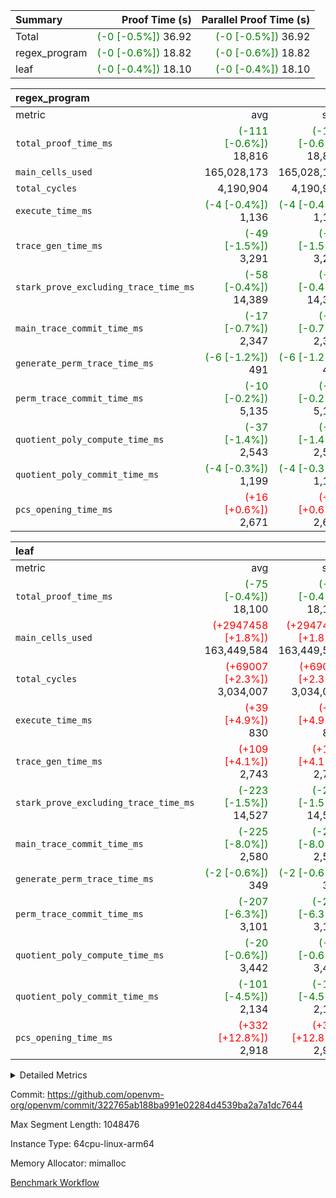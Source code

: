 | Summary | Proof Time (s) | Parallel Proof Time (s) |
|:---|---:|---:|
| Total | <span style='color: green'>(-0 [-0.5%])</span> 36.92 | <span style='color: green'>(-0 [-0.5%])</span> 36.92 |
| regex_program | <span style='color: green'>(-0 [-0.6%])</span> 18.82 | <span style='color: green'>(-0 [-0.6%])</span> 18.82 |
| leaf | <span style='color: green'>(-0 [-0.4%])</span> 18.10 | <span style='color: green'>(-0 [-0.4%])</span> 18.10 |


| regex_program |||||
|:---|---:|---:|---:|---:|
|metric|avg|sum|max|min|
| `total_proof_time_ms ` | <span style='color: green'>(-111 [-0.6%])</span> 18,816 | <span style='color: green'>(-111 [-0.6%])</span> 18,816 | <span style='color: green'>(-111 [-0.6%])</span> 18,816 | <span style='color: green'>(-111 [-0.6%])</span> 18,816 |
| `main_cells_used     ` |  165,028,173 |  165,028,173 |  165,028,173 |  165,028,173 |
| `total_cycles        ` |  4,190,904 |  4,190,904 |  4,190,904 |  4,190,904 |
| `execute_time_ms     ` | <span style='color: green'>(-4 [-0.4%])</span> 1,136 | <span style='color: green'>(-4 [-0.4%])</span> 1,136 | <span style='color: green'>(-4 [-0.4%])</span> 1,136 | <span style='color: green'>(-4 [-0.4%])</span> 1,136 |
| `trace_gen_time_ms   ` | <span style='color: green'>(-49 [-1.5%])</span> 3,291 | <span style='color: green'>(-49 [-1.5%])</span> 3,291 | <span style='color: green'>(-49 [-1.5%])</span> 3,291 | <span style='color: green'>(-49 [-1.5%])</span> 3,291 |
| `stark_prove_excluding_trace_time_ms` | <span style='color: green'>(-58 [-0.4%])</span> 14,389 | <span style='color: green'>(-58 [-0.4%])</span> 14,389 | <span style='color: green'>(-58 [-0.4%])</span> 14,389 | <span style='color: green'>(-58 [-0.4%])</span> 14,389 |
| `main_trace_commit_time_ms` | <span style='color: green'>(-17 [-0.7%])</span> 2,347 | <span style='color: green'>(-17 [-0.7%])</span> 2,347 | <span style='color: green'>(-17 [-0.7%])</span> 2,347 | <span style='color: green'>(-17 [-0.7%])</span> 2,347 |
| `generate_perm_trace_time_ms` | <span style='color: green'>(-6 [-1.2%])</span> 491 | <span style='color: green'>(-6 [-1.2%])</span> 491 | <span style='color: green'>(-6 [-1.2%])</span> 491 | <span style='color: green'>(-6 [-1.2%])</span> 491 |
| `perm_trace_commit_time_ms` | <span style='color: green'>(-10 [-0.2%])</span> 5,135 | <span style='color: green'>(-10 [-0.2%])</span> 5,135 | <span style='color: green'>(-10 [-0.2%])</span> 5,135 | <span style='color: green'>(-10 [-0.2%])</span> 5,135 |
| `quotient_poly_compute_time_ms` | <span style='color: green'>(-37 [-1.4%])</span> 2,543 | <span style='color: green'>(-37 [-1.4%])</span> 2,543 | <span style='color: green'>(-37 [-1.4%])</span> 2,543 | <span style='color: green'>(-37 [-1.4%])</span> 2,543 |
| `quotient_poly_commit_time_ms` | <span style='color: green'>(-4 [-0.3%])</span> 1,199 | <span style='color: green'>(-4 [-0.3%])</span> 1,199 | <span style='color: green'>(-4 [-0.3%])</span> 1,199 | <span style='color: green'>(-4 [-0.3%])</span> 1,199 |
| `pcs_opening_time_ms ` | <span style='color: red'>(+16 [+0.6%])</span> 2,671 | <span style='color: red'>(+16 [+0.6%])</span> 2,671 | <span style='color: red'>(+16 [+0.6%])</span> 2,671 | <span style='color: red'>(+16 [+0.6%])</span> 2,671 |

| leaf |||||
|:---|---:|---:|---:|---:|
|metric|avg|sum|max|min|
| `total_proof_time_ms ` | <span style='color: green'>(-75 [-0.4%])</span> 18,100 | <span style='color: green'>(-75 [-0.4%])</span> 18,100 | <span style='color: green'>(-75 [-0.4%])</span> 18,100 | <span style='color: green'>(-75 [-0.4%])</span> 18,100 |
| `main_cells_used     ` | <span style='color: red'>(+2947458 [+1.8%])</span> 163,449,584 | <span style='color: red'>(+2947458 [+1.8%])</span> 163,449,584 | <span style='color: red'>(+2947458 [+1.8%])</span> 163,449,584 | <span style='color: red'>(+2947458 [+1.8%])</span> 163,449,584 |
| `total_cycles        ` | <span style='color: red'>(+69007 [+2.3%])</span> 3,034,007 | <span style='color: red'>(+69007 [+2.3%])</span> 3,034,007 | <span style='color: red'>(+69007 [+2.3%])</span> 3,034,007 | <span style='color: red'>(+69007 [+2.3%])</span> 3,034,007 |
| `execute_time_ms     ` | <span style='color: red'>(+39 [+4.9%])</span> 830 | <span style='color: red'>(+39 [+4.9%])</span> 830 | <span style='color: red'>(+39 [+4.9%])</span> 830 | <span style='color: red'>(+39 [+4.9%])</span> 830 |
| `trace_gen_time_ms   ` | <span style='color: red'>(+109 [+4.1%])</span> 2,743 | <span style='color: red'>(+109 [+4.1%])</span> 2,743 | <span style='color: red'>(+109 [+4.1%])</span> 2,743 | <span style='color: red'>(+109 [+4.1%])</span> 2,743 |
| `stark_prove_excluding_trace_time_ms` | <span style='color: green'>(-223 [-1.5%])</span> 14,527 | <span style='color: green'>(-223 [-1.5%])</span> 14,527 | <span style='color: green'>(-223 [-1.5%])</span> 14,527 | <span style='color: green'>(-223 [-1.5%])</span> 14,527 |
| `main_trace_commit_time_ms` | <span style='color: green'>(-225 [-8.0%])</span> 2,580 | <span style='color: green'>(-225 [-8.0%])</span> 2,580 | <span style='color: green'>(-225 [-8.0%])</span> 2,580 | <span style='color: green'>(-225 [-8.0%])</span> 2,580 |
| `generate_perm_trace_time_ms` | <span style='color: green'>(-2 [-0.6%])</span> 349 | <span style='color: green'>(-2 [-0.6%])</span> 349 | <span style='color: green'>(-2 [-0.6%])</span> 349 | <span style='color: green'>(-2 [-0.6%])</span> 349 |
| `perm_trace_commit_time_ms` | <span style='color: green'>(-207 [-6.3%])</span> 3,101 | <span style='color: green'>(-207 [-6.3%])</span> 3,101 | <span style='color: green'>(-207 [-6.3%])</span> 3,101 | <span style='color: green'>(-207 [-6.3%])</span> 3,101 |
| `quotient_poly_compute_time_ms` | <span style='color: green'>(-20 [-0.6%])</span> 3,442 | <span style='color: green'>(-20 [-0.6%])</span> 3,442 | <span style='color: green'>(-20 [-0.6%])</span> 3,442 | <span style='color: green'>(-20 [-0.6%])</span> 3,442 |
| `quotient_poly_commit_time_ms` | <span style='color: green'>(-101 [-4.5%])</span> 2,134 | <span style='color: green'>(-101 [-4.5%])</span> 2,134 | <span style='color: green'>(-101 [-4.5%])</span> 2,134 | <span style='color: green'>(-101 [-4.5%])</span> 2,134 |
| `pcs_opening_time_ms ` | <span style='color: red'>(+332 [+12.8%])</span> 2,918 | <span style='color: red'>(+332 [+12.8%])</span> 2,918 | <span style='color: red'>(+332 [+12.8%])</span> 2,918 | <span style='color: red'>(+332 [+12.8%])</span> 2,918 |



<details>
<summary>Detailed Metrics</summary>

| group | num_segments | keygen_time_ms | commit_exe_time_ms |
| --- | --- | --- | --- |
| regex_program | 1 | 618 | 44 | 

| group | air_name | quotient_deg | interactions | constraints |
| --- | --- | --- | --- | --- |
| leaf | AccessAdapterAir<2> | 4 | 5 | 12 | 
| leaf | AccessAdapterAir<4> | 4 | 5 | 12 | 
| leaf | AccessAdapterAir<8> | 4 | 5 | 12 | 
| leaf | FriReducedOpeningAir | 4 | 35 | 59 | 
| leaf | NativePoseidon2Air<BabyBearParameters>, 1> | 4 | 176 | 590 | 
| leaf | PhantomAir | 4 | 3 | 4 | 
| leaf | ProgramAir | 1 | 1 | 4 | 
| leaf | VariableRangeCheckerAir | 1 | 1 | 4 | 
| leaf | VmAirWrapper<BranchNativeAdapterAir, BranchEqualCoreAir<1> | 2 | 11 | 23 | 
| leaf | VmAirWrapper<JalNativeAdapterAir, JalCoreAir> | 4 | 7 | 6 | 
| leaf | VmAirWrapper<NativeAdapterAir<2, 0>, PublicValuesCoreAir> | 4 | 11 | 23 | 
| leaf | VmAirWrapper<NativeAdapterAir<2, 1>, FieldArithmeticCoreAir> | 4 | 15 | 23 | 
| leaf | VmAirWrapper<NativeLoadStoreAdapterAir<1>, NativeLoadStoreCoreAir<1> | 4 | 15 | 20 | 
| leaf | VmAirWrapper<NativeLoadStoreAdapterAir<4>, NativeLoadStoreCoreAir<4> | 4 | 15 | 20 | 
| leaf | VmAirWrapper<NativeVectorizedAdapterAir<4>, FieldExtensionCoreAir> | 4 | 15 | 23 | 
| leaf | VmConnectorAir | 4 | 3 | 8 | 
| leaf | VolatileBoundaryAir | 4 | 4 | 16 | 
| regex_program | AccessAdapterAir<16> | 2 | 5 | 14 | 
| regex_program | AccessAdapterAir<2> | 2 | 5 | 14 | 
| regex_program | AccessAdapterAir<32> | 2 | 5 | 14 | 
| regex_program | AccessAdapterAir<4> | 2 | 5 | 14 | 
| regex_program | AccessAdapterAir<64> | 2 | 5 | 14 | 
| regex_program | AccessAdapterAir<8> | 2 | 5 | 14 | 
| regex_program | BitwiseOperationLookupAir<8> | 2 | 2 | 4 | 
| regex_program | KeccakVmAir | 2 | 321 | 4,571 | 
| regex_program | MemoryMerkleAir<8> | 2 | 4 | 40 | 
| regex_program | PersistentBoundaryAir<8> | 2 | 3 | 6 | 
| regex_program | PhantomAir | 2 | 3 | 5 | 
| regex_program | Poseidon2PeripheryAir<BabyBearParameters>, 1> | 2 | 1 | 286 | 
| regex_program | ProgramAir | 1 | 1 | 4 | 
| regex_program | RangeTupleCheckerAir<2> | 1 | 1 | 4 | 
| regex_program | VariableRangeCheckerAir | 1 | 1 | 4 | 
| regex_program | VmAirWrapper<Rv32BaseAluAdapterAir, BaseAluCoreAir<4, 8> | 2 | 19 | 43 | 
| regex_program | VmAirWrapper<Rv32BaseAluAdapterAir, LessThanCoreAir<4, 8> | 2 | 17 | 39 | 
| regex_program | VmAirWrapper<Rv32BaseAluAdapterAir, ShiftCoreAir<4, 8> | 2 | 23 | 90 | 
| regex_program | VmAirWrapper<Rv32BranchAdapterAir, BranchEqualCoreAir<4> | 2 | 11 | 25 | 
| regex_program | VmAirWrapper<Rv32BranchAdapterAir, BranchLessThanCoreAir<4, 8> | 2 | 13 | 41 | 
| regex_program | VmAirWrapper<Rv32CondRdWriteAdapterAir, Rv32JalLuiCoreAir> | 2 | 10 | 22 | 
| regex_program | VmAirWrapper<Rv32HintStoreAdapterAir, Rv32HintStoreCoreAir> | 2 | 15 | 17 | 
| regex_program | VmAirWrapper<Rv32JalrAdapterAir, Rv32JalrCoreAir> | 2 | 16 | 20 | 
| regex_program | VmAirWrapper<Rv32LoadStoreAdapterAir, LoadSignExtendCoreAir<4, 8> | 2 | 18 | 33 | 
| regex_program | VmAirWrapper<Rv32LoadStoreAdapterAir, LoadStoreCoreAir<4> | 2 | 17 | 38 | 
| regex_program | VmAirWrapper<Rv32MultAdapterAir, DivRemCoreAir<4, 8> | 2 | 25 | 88 | 
| regex_program | VmAirWrapper<Rv32MultAdapterAir, MulHCoreAir<4, 8> | 2 | 24 | 38 | 
| regex_program | VmAirWrapper<Rv32MultAdapterAir, MultiplicationCoreAir<4, 8> | 2 | 19 | 26 | 
| regex_program | VmAirWrapper<Rv32RdWriteAdapterAir, Rv32AuipcCoreAir> | 2 | 11 | 15 | 
| regex_program | VmConnectorAir | 2 | 3 | 9 | 

| group | air_name | idx | rows | prep_cols | perm_cols | main_cols | cells |
| --- | --- | --- | --- | --- | --- | --- | --- |
| leaf | AccessAdapterAir<2> | 0 | 1,048,576 |  | 16 | 11 | 28,311,552 | 
| leaf | AccessAdapterAir<4> | 0 | 524,288 |  | 16 | 13 | 15,204,352 | 
| leaf | AccessAdapterAir<8> | 0 | 512 |  | 16 | 17 | 16,896 | 
| leaf | FriReducedOpeningAir | 0 | 1,048,576 |  | 76 | 64 | 146,800,640 | 
| leaf | NativePoseidon2Air<BabyBearParameters>, 1> | 0 | 65,536 |  | 356 | 399 | 49,479,680 | 
| leaf | PhantomAir | 0 | 32,768 |  | 8 | 6 | 458,752 | 
| leaf | ProgramAir | 0 | 262,144 |  | 8 | 10 | 4,718,592 | 
| leaf | VariableRangeCheckerAir | 0 | 262,144 | 2 | 8 | 1 | 2,359,296 | 
| leaf | VmAirWrapper<BranchNativeAdapterAir, BranchEqualCoreAir<1> | 0 | 1,048,576 |  | 28 | 23 | 53,477,376 | 
| leaf | VmAirWrapper<JalNativeAdapterAir, JalCoreAir> | 0 | 65,536 |  | 12 | 10 | 1,441,792 | 
| leaf | VmAirWrapper<NativeAdapterAir<2, 0>, PublicValuesCoreAir> | 0 | 64 |  | 16 | 23 | 2,496 | 
| leaf | VmAirWrapper<NativeAdapterAir<2, 1>, FieldArithmeticCoreAir> | 0 | 2,097,152 |  | 20 | 30 | 104,857,600 | 
| leaf | VmAirWrapper<NativeLoadStoreAdapterAir<1>, NativeLoadStoreCoreAir<1> | 0 | 1,048,576 |  | 36 | 25 | 63,963,136 | 
| leaf | VmAirWrapper<NativeLoadStoreAdapterAir<4>, NativeLoadStoreCoreAir<4> | 0 | 65,536 |  | 36 | 34 | 4,587,520 | 
| leaf | VmAirWrapper<NativeVectorizedAdapterAir<4>, FieldExtensionCoreAir> | 0 | 131,072 |  | 20 | 40 | 7,864,320 | 
| leaf | VmConnectorAir | 0 | 2 | 1 | 8 | 4 | 24 | 
| leaf | VolatileBoundaryAir | 0 | 1,048,576 |  | 8 | 11 | 19,922,944 | 

| group | air_name | segment | rows | prep_cols | perm_cols | main_cols | cells |
| --- | --- | --- | --- | --- | --- | --- | --- |
| regex_program | AccessAdapterAir<2> | 0 | 64 |  | 24 | 11 | 2,240 | 
| regex_program | AccessAdapterAir<4> | 0 | 32 |  | 24 | 13 | 1,184 | 
| regex_program | AccessAdapterAir<8> | 0 | 131,072 |  | 24 | 17 | 5,373,952 | 
| regex_program | BitwiseOperationLookupAir<8> | 0 | 65,536 | 3 | 8 | 2 | 655,360 | 
| regex_program | KeccakVmAir | 0 | 32 |  | 1,288 | 3,164 | 142,464 | 
| regex_program | MemoryMerkleAir<8> | 0 | 131,072 |  | 20 | 32 | 6,815,744 | 
| regex_program | PersistentBoundaryAir<8> | 0 | 131,072 |  | 12 | 20 | 4,194,304 | 
| regex_program | PhantomAir | 0 | 512 |  | 12 | 6 | 9,216 | 
| regex_program | Poseidon2PeripheryAir<BabyBearParameters>, 1> | 0 | 16,384 |  | 8 | 300 | 5,046,272 | 
| regex_program | ProgramAir | 0 | 131,072 |  | 8 | 10 | 2,359,296 | 
| regex_program | RangeTupleCheckerAir<2> | 0 | 524,288 | 2 | 8 | 1 | 4,718,592 | 
| regex_program | VariableRangeCheckerAir | 0 | 262,144 | 2 | 8 | 1 | 2,359,296 | 
| regex_program | VmAirWrapper<Rv32BaseAluAdapterAir, BaseAluCoreAir<4, 8> | 0 | 2,097,152 |  | 80 | 36 | 243,269,632 | 
| regex_program | VmAirWrapper<Rv32BaseAluAdapterAir, LessThanCoreAir<4, 8> | 0 | 65,536 |  | 40 | 37 | 5,046,272 | 
| regex_program | VmAirWrapper<Rv32BaseAluAdapterAir, ShiftCoreAir<4, 8> | 0 | 262,144 |  | 52 | 53 | 27,525,120 | 
| regex_program | VmAirWrapper<Rv32BranchAdapterAir, BranchEqualCoreAir<4> | 0 | 524,288 |  | 48 | 26 | 38,797,312 | 
| regex_program | VmAirWrapper<Rv32BranchAdapterAir, BranchLessThanCoreAir<4, 8> | 0 | 262,144 |  | 56 | 32 | 23,068,672 | 
| regex_program | VmAirWrapper<Rv32CondRdWriteAdapterAir, Rv32JalLuiCoreAir> | 0 | 131,072 |  | 44 | 18 | 8,126,464 | 
| regex_program | VmAirWrapper<Rv32HintStoreAdapterAir, Rv32HintStoreCoreAir> | 0 | 16,384 |  | 36 | 26 | 1,015,808 | 
| regex_program | VmAirWrapper<Rv32JalrAdapterAir, Rv32JalrCoreAir> | 0 | 131,072 |  | 36 | 28 | 8,388,608 | 
| regex_program | VmAirWrapper<Rv32LoadStoreAdapterAir, LoadSignExtendCoreAir<4, 8> | 0 | 1,024 |  | 76 | 35 | 113,664 | 
| regex_program | VmAirWrapper<Rv32LoadStoreAdapterAir, LoadStoreCoreAir<4> | 0 | 2,097,152 |  | 72 | 40 | 234,881,024 | 
| regex_program | VmAirWrapper<Rv32MultAdapterAir, DivRemCoreAir<4, 8> | 0 | 128 |  | 104 | 57 | 20,608 | 
| regex_program | VmAirWrapper<Rv32MultAdapterAir, MulHCoreAir<4, 8> | 0 | 256 |  | 100 | 39 | 35,584 | 
| regex_program | VmAirWrapper<Rv32MultAdapterAir, MultiplicationCoreAir<4, 8> | 0 | 65,536 |  | 80 | 31 | 7,274,496 | 
| regex_program | VmAirWrapper<Rv32RdWriteAdapterAir, Rv32AuipcCoreAir> | 0 | 65,536 |  | 28 | 21 | 3,211,264 | 
| regex_program | VmConnectorAir | 0 | 2 | 1 | 12 | 4 | 32 | 

| group | idx | trace_gen_time_ms | total_proof_time_ms | total_cycles | total_cells | stark_prove_excluding_trace_time_ms | quotient_poly_compute_time_ms | quotient_poly_commit_time_ms | perm_trace_commit_time_ms | pcs_opening_time_ms | main_trace_commit_time_ms | main_cells_used | generate_perm_trace_time_ms | execute_time_ms |
| --- | --- | --- | --- | --- | --- | --- | --- | --- | --- | --- | --- | --- | --- | --- |
| leaf | 0 | 2,743 | 18,100 | 3,034,007 | 503,466,968 | 14,527 | 3,442 | 2,134 | 3,101 | 2,918 | 2,580 | 163,449,584 | 349 | 830 | 

| group | segment | trace_gen_time_ms | total_proof_time_ms | total_cycles | total_cells | stark_prove_excluding_trace_time_ms | quotient_poly_compute_time_ms | quotient_poly_commit_time_ms | perm_trace_commit_time_ms | pcs_opening_time_ms | main_trace_commit_time_ms | main_cells_used | generate_perm_trace_time_ms | execute_time_ms |
| --- | --- | --- | --- | --- | --- | --- | --- | --- | --- | --- | --- | --- | --- | --- |
| regex_program | 0 | 3,291 | 18,816 | 4,190,904 | 632,452,480 | 14,389 | 2,543 | 1,199 | 5,135 | 2,671 | 2,347 | 165,028,173 | 491 | 1,136 | 

</details>


Commit: https://github.com/openvm-org/openvm/commit/322765ab188ba991e02284d4539ba2a7a1dc7644

Max Segment Length: 1048476

Instance Type: 64cpu-linux-arm64

Memory Allocator: mimalloc

[Benchmark Workflow](https://github.com/openvm-org/openvm/actions/runs/12911025272)
